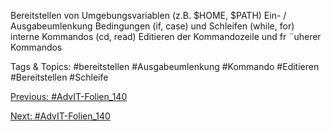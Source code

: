 Bereitstellen von Umgebungsvariablen (z.B. $HOME, $PATH)
Ein- / Ausgabeumlenkung
Bedingungen (if, case) und Schleifen (while, for)
interne Kommandos (cd, read)
Editieren der Kommandozeile und fr ¨uherer Kommandos

   Tags & Topics:
   #bereitstellen
   #Ausgabeumlenkung
   #Kommando
   #Editieren
   #Bereitstellen
   #Schleife

[Previous: #AdvIT-Folien_140](AdvIT-Folien_140.md)

[Next: #AdvIT-Folien_140](AdvIT-Folien_140.md)